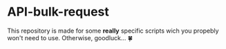 # API-bulk-request

This repository is made for some **really** specific scripts wich you propebly won't need to use. Otherwise, goodluck... 🍀
